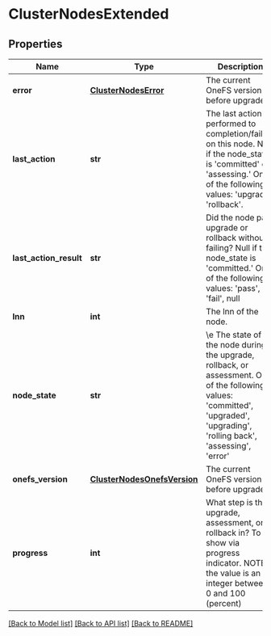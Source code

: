 # ClusterNodesExtended

## Properties
Name | Type | Description | Notes
------------ | ------------- | ------------- | -------------
**error** | [**ClusterNodesError**](ClusterNodesError.md) | The current OneFS version before upgrade. | [optional] 
**last_action** | **str** | The last action performed to completion/failure on this node.  Null if the node_state is &#39;committed&#39; or &#39;assessing.&#39; One of the following values: &#39;upgrade&#39;, &#39;rollback&#39;. | [optional] 
**last_action_result** | **str** | Did the node pass upgrade or rollback without failing? Null if the node_state is &#39;committed.&#39; One of the following values: &#39;pass&#39;, &#39;fail&#39;, null | [optional] 
**lnn** | **int** | The lnn of the node. | [optional] 
**node_state** | **str** | \\e The state of the node during the upgrade, rollback, or assessment. One of the following values: &#39;committed&#39;, &#39;upgraded&#39;, &#39;upgrading&#39;, &#39;rolling back&#39;, &#39;assessing&#39;, &#39;error&#39; | [optional] 
**onefs_version** | [**ClusterNodesOnefsVersion**](ClusterNodesOnefsVersion.md) | The current OneFS version before upgrade. | [optional] 
**progress** | **int** | What step is the upgrade, assessment, or rollback in? To show via progress indicator. NOTE: the value is an integer between 0 and 100 (percent) | [optional] 

[[Back to Model list]](../README.md#documentation-for-models) [[Back to API list]](../README.md#documentation-for-api-endpoints) [[Back to README]](../README.md)


